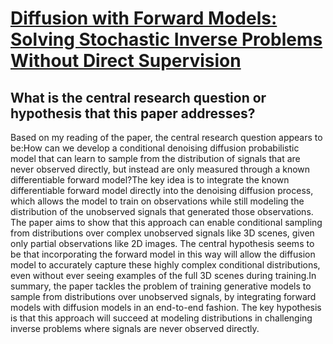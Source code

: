 # [Diffusion with Forward Models: Solving Stochastic Inverse Problems   Without Direct Supervision](https://arxiv.org/abs/2306.11719)

## What is the central research question or hypothesis that this paper addresses?

Based on my reading of the paper, the central research question appears to be:How can we develop a conditional denoising diffusion probabilistic model that can learn to sample from the distribution of signals that are never observed directly, but instead are only measured through a known differentiable forward model?The key idea is to integrate the known differentiable forward model directly into the denoising diffusion process, which allows the model to train on observations while still modeling the distribution of the unobserved signals that generated those observations. The paper aims to show that this approach can enable conditional sampling from distributions over complex unobserved signals like 3D scenes, given only partial observations like 2D images. The central hypothesis seems to be that incorporating the forward model in this way will allow the diffusion model to accurately capture these highly complex conditional distributions, even without ever seeing examples of the full 3D scenes during training.In summary, the paper tackles the problem of training generative models to sample from distributions over unobserved signals, by integrating forward models with diffusion models in an end-to-end fashion. The key hypothesis is that this approach will succeed at modeling distributions in challenging inverse problems where signals are never observed directly.
